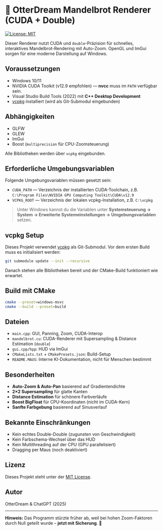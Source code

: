 # 🦦 OtterDream Mandelbrot Renderer (CUDA + Double)

[![License: MIT](https://img.shields.io/badge/License-MIT-yellow.svg)](LICENSE)

Dieser Renderer nutzt CUDA und `double`-Präzision für schnelles, interaktives Mandelbrot-Rendering mit Auto-Zoom. OpenGL und ImGui sorgen für eine moderne Darstellung auf Windows.

## Voraussetzungen

- Windows 10/11
- NVIDIA CUDA Toolkit (v12.9 empfohlen) — **nvcc** muss im `PATH` verfügbar sein.
- Visual Studio Build Tools (2022) mit **C++ Desktop Development**
- [vcpkg](https://github.com/microsoft/vcpkg) installiert (wird als Git-Submodul eingebunden)

## Abhängigkeiten

- GLFW
- GLEW
- ImGui
- Boost (`multiprecision` für CPU-Zoomsteuerung)

Alle Bibliotheken werden über `vcpkg` eingebunden.

## Erforderliche Umgebungsvariablen

Folgende Umgebungsvariablen müssen gesetzt sein:

- `CUDA_PATH` — Verzeichnis der installierten CUDA-Toolchain, z.B. `C:\Program Files\NVIDIA GPU Computing Toolkit\CUDA\v12.9`
- `VCPKG_ROOT` — Verzeichnis der lokalen vcpkg-Installation, z.B. `C:\vcpkg`

> Unter Windows kannst du die Variablen unter **Systemsteuerung → System → Erweiterte Systemeinstellungen → Umgebungsvariablen** setzen.

## vcpkg Setup

Dieses Projekt verwendet [vcpkg](https://github.com/microsoft/vcpkg) als Git-Submodul. Vor dem ersten Build muss es initialisiert werden:

```bash
git submodule update --init --recursive
```

Danach stehen alle Bibliotheken bereit und der CMake-Build funktioniert wie erwartet.

## Build mit CMake

```bash
cmake --preset=windows-msvc
cmake --build --preset=build
```

## Dateien

- `main.cpp`: GUI, Panning, Zoom, CUDA-Interop
- `mandelbrot.cu`: CUDA-Renderer mit Supersampling & Distance Estimation (`double`)
- `gui.cpp/hpp`: HUD via ImGui
- `CMakeLists.txt` + `CMakePresets.json`: Build-Setup
- `README.MAUS`: Interne KI-Dokumentation, nicht für Menschen bestimmt

## Besonderheiten

- **Auto-Zoom & Auto-Pan** basierend auf Gradientendichte
- **2×2 Supersampling** für glatte Kanten
- **Distance Estimation** für schönere Farbverläufe
- **Boost BigFloat** für CPU-Koordinaten (nicht im CUDA-Kern)
- **Sanfte Farbgebung** basierend auf Sinusverlauf

## Bekannte Einschränkungen

- Kein echtes Double-Double (zugunsten von Geschwindigkeit)
- Kein Farbschema-Wechsel über das HUD
- Kein Multithreading auf der CPU (GPU parallelisiert)
- Dragging per Maus (noch deaktiviert)

## Lizenz

Dieses Projekt steht unter der [MIT License](LICENSE).

## Autor

OtterDream & ChatGPT (2025)

---

**Hinweis:** Das Programm stürzte früher ab, weil bei hohen Zoom-Faktoren durch Null geteilt wurde – **jetzt mit Sicherung**. 🦦
